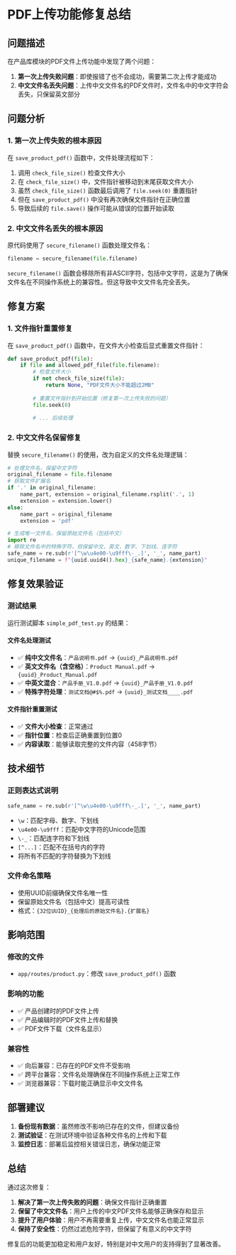# PDF上传功能修复总结

## 问题描述

在产品库模块的PDF文件上传功能中发现了两个问题：

1. **第一次上传失败问题**：即使报错了也不会成功，需要第二次上传才能成功
2. **中文文件名丢失问题**：上传中文文件名的PDF文件时，文件名中的中文字符会丢失，只保留英文部分

## 问题分析

### 1. 第一次上传失败的根本原因

在 `save_product_pdf()` 函数中，文件处理流程如下：
1. 调用 `check_file_size()` 检查文件大小
2. 在 `check_file_size()` 中，文件指针被移动到末尾获取文件大小
3. 虽然 `check_file_size()` 函数最后调用了 `file.seek(0)` 重置指针
4. 但在 `save_product_pdf()` 中没有再次确保文件指针在正确位置
5. 导致后续的 `file.save()` 操作可能从错误的位置开始读取

### 2. 中文文件名丢失的根本原因

原代码使用了 `secure_filename()` 函数处理文件名：
```python
filename = secure_filename(file.filename)
```

`secure_filename()` 函数会移除所有非ASCII字符，包括中文字符，这是为了确保文件名在不同操作系统上的兼容性。但这导致中文文件名完全丢失。

## 修复方案

### 1. 文件指针重置修复

在 `save_product_pdf()` 函数中，在文件大小检查后显式重置文件指针：

```python
def save_product_pdf(file):
    if file and allowed_pdf_file(file.filename):
        # 检查文件大小
        if not check_file_size(file):
            return None, "PDF文件大小不能超过2MB"
        
        # 重置文件指针到开始位置（修复第一次上传失败的问题）
        file.seek(0)
        
        # ... 后续处理
```

### 2. 中文文件名保留修复

替换 `secure_filename()` 的使用，改为自定义的文件名处理逻辑：

```python
# 处理文件名，保留中文字符
original_filename = file.filename
# 获取文件扩展名
if '.' in original_filename:
    name_part, extension = original_filename.rsplit('.', 1)
    extension = extension.lower()
else:
    name_part = original_filename
    extension = 'pdf'

# 生成唯一文件名，保留原始文件名（包括中文）
import re
# 移除文件名中的特殊字符，但保留中文、英文、数字、下划线、连字符
safe_name = re.sub(r'[^\w\u4e00-\u9fff\-_.]', '_', name_part)
unique_filename = f"{uuid.uuid4().hex}_{safe_name}.{extension}"
```

## 修复效果验证

### 测试结果

运行测试脚本 `simple_pdf_test.py` 的结果：

#### 文件名处理测试
- ✅ **纯中文文件名**：`产品说明书.pdf` → `{uuid}_产品说明书.pdf`
- ✅ **英文文件名（含空格）**：`Product Manual.pdf` → `{uuid}_Product_Manual.pdf`
- ✅ **中英文混合**：`产品手册_V1.0.pdf` → `{uuid}_产品手册_V1.0.pdf`
- ✅ **特殊字符处理**：`测试文档@#$%.pdf` → `{uuid}_测试文档____.pdf`

#### 文件指针重置测试
- ✅ **文件大小检查**：正常通过
- ✅ **指针位置**：检查后正确重置到位置0
- ✅ **内容读取**：能够读取完整的文件内容（458字节）

## 技术细节

### 正则表达式说明
```python
safe_name = re.sub(r'[^\w\u4e00-\u9fff\-_.]', '_', name_part)
```

- `\w`：匹配字母、数字、下划线
- `\u4e00-\u9fff`：匹配中文字符的Unicode范围
- `\-_`：匹配连字符和下划线
- `[^...]`：匹配不在括号内的字符
- 将所有不匹配的字符替换为下划线

### 文件命名策略
- 使用UUID前缀确保文件名唯一性
- 保留原始文件名（包括中文）提高可读性
- 格式：`{32位UUID}_{处理后的原始文件名}.{扩展名}`

## 影响范围

### 修改的文件
- `app/routes/product.py`：修改 `save_product_pdf()` 函数

### 影响的功能
- ✅ 产品创建时的PDF文件上传
- ✅ 产品编辑时的PDF文件上传和替换
- ✅ PDF文件下载（文件名显示）

### 兼容性
- ✅ 向后兼容：已存在的PDF文件不受影响
- ✅ 跨平台兼容：文件名处理确保在不同操作系统上正常工作
- ✅ 浏览器兼容：下载时能正确显示中文文件名

## 部署建议

1. **备份现有数据**：虽然修改不影响已存在的文件，但建议备份
2. **测试验证**：在测试环境中验证各种文件名的上传和下载
3. **监控日志**：部署后监控相关错误日志，确保功能正常

## 总结

通过这次修复：
1. **解决了第一次上传失败的问题**：确保文件指针正确重置
2. **保留了中文文件名**：用户上传的中文PDF文件名能够正确保存和显示
3. **提升了用户体验**：用户不再需要重复上传，中文文件名也能正常显示
4. **保持了安全性**：仍然过滤危险字符，但保留了有意义的中文字符

修复后的功能更加稳定和用户友好，特别是对中文用户的支持得到了显著改善。 